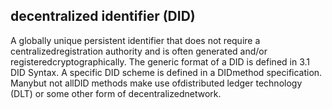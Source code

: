 ## decentralized identifier (DID)

A globally unique persistent identifier that does not require a centralizedregistration authority and is often generated and/or registeredcryptographically. The generic format of a DID is defined in 3.1 DID Syntax. A specific DID scheme is defined in a DIDmethod specification. Manybut not allDID methods make use ofdistributed ledger technology (DLT) or some other form of decentralizednetwork.

